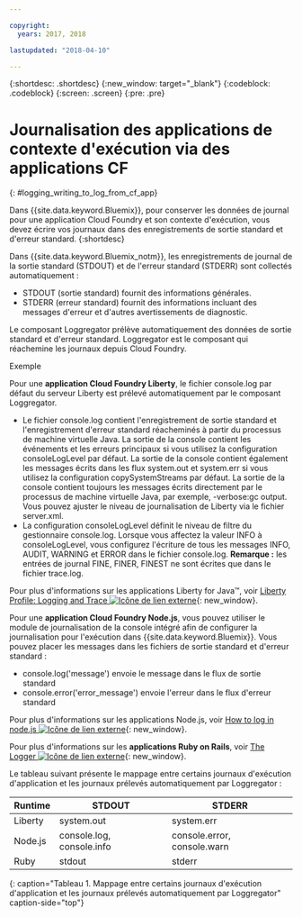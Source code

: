 ```yaml
---

copyright:
  years: 2017, 2018

lastupdated: "2018-04-10"

---
```



{:shortdesc: .shortdesc}
{:new_window: target="_blank"}
{:codeblock: .codeblock}
{:screen: .screen}
{:pre: .pre}

# Journalisation des applications de contexte d'exécution via des applications CF
{: #logging_writing_to_log_from_cf_app}

Dans {{site.data.keyword.Bluemix}}, pour conserver les données de journal pour une application Cloud Foundry et son contexte d'exécution, vous devez écrire vos journaux dans des enregistrements de sortie standard et d'erreur standard. 
{:shortdesc}

Dans {{site.data.keyword.Bluemix_notm}}, les enregistrements de journal de la sortie standard (STDOUT) et de l'erreur standard (STDERR) sont collectés automatiquement :

* STDOUT (sortie standard) fournit des informations générales.  
* STDERR (erreur standard) fournit des informations incluant des messages d'erreur et d'autres avertissements de diagnostic. 

Le composant Loggregator prélève automatiquement des données de sortie standard et d'erreur standard. Loggregator est le composant qui réachemine les journaux depuis Cloud Foundry. 

Exemple 

Pour une **application Cloud Foundry Liberty**, le fichier console.log par défaut du serveur Liberty est prélevé automatiquement par le composant Loggregator. 

* Le fichier console.log contient l'enregistrement de sortie standard et l'enregistrement d'erreur standard réacheminés à partir du processus de machine virtuelle Java. La sortie de la console contient les événements et les erreurs principaux si vous utilisez la configuration consoleLogLevel par défaut. La sortie de la console contient également les messages écrits dans les flux system.out et system.err si vous utilisez la configuration copySystemStreams par défaut. La sortie de la console contient toujours les messages écrits directement par le processus de machine virtuelle Java, par exemple, -verbose:gc output. Vous pouvez ajuster le niveau de journalisation de Liberty via le fichier server.xml.
* La configuration consoleLogLevel définit le niveau de filtre du gestionnaire console.log. Lorsque vous affectez la valeur INFO à consoleLogLevel, vous configurez l'écriture de tous les messages INFO, AUDIT, WARNING et ERROR dans le fichier console.log. **Remarque :** les entrées de journal FINE, FINER, FINEST ne sont écrites que dans le fichier trace.log.

Pour plus d'informations sur les applications Liberty for Java™, voir [Liberty Profile: Logging and Trace ![Icône de lien externe](../../../icons/launch-glyph.svg "Icône de lien externe")](http://www-01.ibm.com/support/knowledgecenter/was_beta_liberty/com.ibm.websphere.wlp.nd.multiplatform.doc/ae/rwlp_logging.html){: new_window}.

Pour une **application Cloud Foundry Node.js**, vous pouvez utiliser le module de journalisation de la console intégré afin de configurer la journalisation pour l'exécution dans {{site.data.keyword.Bluemix}}. Vous pouvez placer les messages dans les fichiers de sortie standard et d'erreur standard :

* console.log('message') envoie le message dans le flux de sortie standard
* console.error('error_message') envoie l'erreur dans le flux d'erreur standard

Pour plus d'informations sur les applications Node.js, voir [How to log in node.js ![Icône de lien externe](../../../icons/launch-glyph.svg "Icône de lien externe")](https://docs.nodejitsu.com/articles/intermediate/how-to-log/){: new_window}.


Pour plus d'informations sur les **applications Ruby on Rails**, voir [The Logger ![Icône de lien externe](../../../icons/launch-glyph.svg "Icône de lien externe")](http://guides.rubyonrails.org/debugging_rails_applications.html#the-logger){: new_window}.

Le tableau suivant présente le mappage entre certains journaux d'exécution d'application et les journaux prélevés automatiquement par Loggregator :

| **Runtime** |    **STDOUT**     | **STDERR** |
|-----------------|-------------------|-------------------|
| Liberty | system.out | system.err |
| Node.js | console.log, console.info | console.error, console.warn |
| Ruby | stdout| stderr |
{: caption="Tableau 1. Mappage entre certains journaux d'exécution d'application et les journaux prélevés automatiquement par Loggregator" caption-side="top"}

